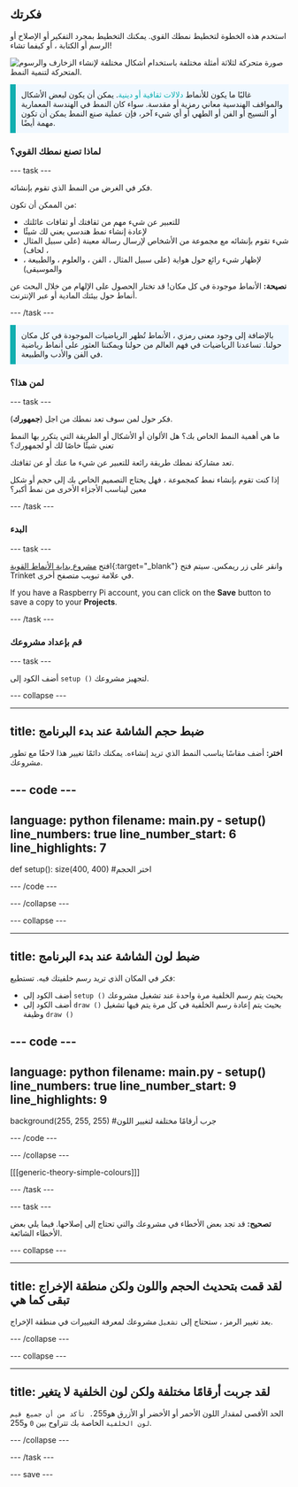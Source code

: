 ## فكرتك

استخدم هذه الخطوة لتخطيط نمطك القوي. يمكنك التخطيط بمجرد التفكير أو الإصلاح أو الرسم أو الكتابة ، أو كيفما تشاء!

![صورة متحركة لثلاثة أمثلة مختلفة باستخدام أشكال مختلفة لإنشاء الزخارف والرسوم المتحركة لتنمية النمط.](images/ideas-1.gif)

<p style="border-left: solid; border-width:10px; border-color: #0faeb0; background-color: aliceblue; padding: 10px;">غالبًا ما يكون للأنماط <span style="color: #0faeb0">دلالات ثقافية أو دينية</span>. يمكن أن يكون لبعض الأشكال والمواقف الهندسية معاني رمزية أو مقدسة. سواء كان النمط في الهندسة المعمارية أو النسيج أو الفن أو الطهي أو أي شيء آخر، فإن عملية صنع النمط يمكن أن تكون مهمة أيضًا.</p>

### لماذا تصنع نمطك القوي؟

--- task ---

فكر في الغرض من النمط الذي تقوم بإنشائه.

من الممكن أن تكون:
- للتعبير عن شيء مهم من ثقافتك أو ثقافات عائلتك
- لإعادة إنشاء نمط هندسي يعني لك شيئًا
- شيء تقوم بإنشائه مع مجموعة من الأشخاص لإرسال رسالة معينة (على سبيل المثال ، لحاف)
- لإظهار شيء رائع حول هواية (على سبيل المثال ، الفن ، والعلوم ، والطبيعة ، والموسيقى)

**نصيحة:** الأنماط موجودة في كل مكان! قد تختار الحصول على الإلهام من خلال البحث عن أنماط حول بيئتك المادية أو عبر الإنترنت.

--- /task ---

<p style="border-left: solid; border-width:10px; border-color: #0faeb0; background-color: aliceblue; padding: 10px;">بالإضافة إلى وجود معنى رمزي ، الأنماط تُظهر الرياضيات الموجودة في كل مكان حولنا. تساعدنا الرياضيات في فهم العالم من حولنا ويمكننا العثور على أنماط رياضية في الفن والأدب والطبيعة. </p>

### لمن هذا؟

--- task ---

فكر حول لمن سوف تعد نمطك من اجل (**جمهورك**).

ما هي أهمية النمط الخاص بك؟ هل الألوان أو الأشكال أو الطريقة التي يتكرر بها النمط تعني شيئًا خاصًا لك أو لجمهورك؟

تعد مشاركة نمطك طريقة رائعة للتعبير عن شيء ما عنك أو عن ثقافتك.

إذا كنت تقوم بإنشاء نمط كمجموعة ، فهل يحتاج التصميم الخاص بك إلى حجم أو شكل معين ليناسب الأجزاء الأخرى من نمط أكبر؟

--- /task ---

### البدء

--- task ---

افتح [مشروع بداية الأنماط القوية](https://trinket.io/python/dfd22391cb){:target="_blank"} وانقر على زر ريمكس. سيتم فتح Trinket في علامة تبويب متصفح أخرى.

If you have a Raspberry Pi account, you can click on the **Save** button to save a copy to your **Projects**.

--- /task ---

### قم بإعداد مشروعك

--- task ---

أضف الكود إلى `setup ()` لتجهيز مشروعك.

--- collapse ---

---
title: ضبط حجم الشاشة عند بدء البرنامج
---

**اختر:** أضف مقاسًا يناسب النمط الذي تريد إنشاءه. يمكنك دائمًا تغيير هذا لاحقًا مع تطور مشروعك.

--- code ---
---
language: python filename: main.py - setup() line_numbers: true line_number_start: 6
line_highlights: 7
---
def setup(): size(400, 400) #اختر الحجم

--- /code ---

--- /collapse ---

--- collapse ---

---
title: ضبط لون الشاشة عند بدء البرنامج
---

فكر في المكان الذي تريد رسم خلفيتك فيه. تستطيع:
+ أضف الكود إلى `setup ()` بحيث يتم رسم الخلفية مرة واحدة عند تشغيل مشروعك
+ أضف الكود إلى `draw ()` بحيث يتم إعادة رسم الخلفية في كل مرة يتم فيها تشغيل وظيفة `draw ()`

--- code ---
---
language: python filename: main.py - setup() line_numbers: true line_number_start: 9
line_highlights: 9
---
background(255, 255, 255) #جرب أرقامًا مختلفة لتغيير اللون

--- /code ---

--- /collapse ---

[[[generic-theory-simple-colours]]]

--- /task ---

--- task ---

**تصحيح:** قد تجد بعض الأخطاء في مشروعك والتي تحتاج إلى إصلاحها. فيما يلي بعض الأخطاء الشائعة.

--- collapse ---

---
title: لقد قمت بتحديث الحجم واللون ولكن منطقة الإخراج تبقى كما هي
---

بعد تغيير الرمز ، ستحتاج إلى `تشغيل` مشروعك لمعرفة التغييرات في منطقة الإخراج.

--- /collapse ---

--- collapse ---

---
title: لقد جربت أرقامًا مختلفة ولكن لون الخلفية لا يتغير
---

الحد الأقصى لمقدار اللون الأحمر أو الأخضر أو الأزرق هو</code>255`. تأكد من أن جميع قيم لون الخلفية` الخاصة بك تتراوح بين `0` و</code>255.  </p>

<p spaces-before="0">--- /collapse ---</p>

<p spaces-before="0">--- /task ---</p>

<p spaces-before="0">--- save ---</p>
